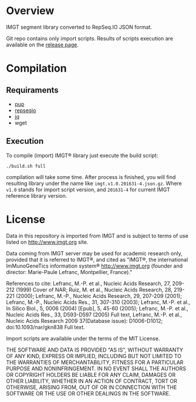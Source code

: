 # Overview

IMGT segment library converted to RepSeq.IO JSON format.

Git repo contains only import scripts. Results of scripts execution are available on the [release page](https://github.com/repseqio/library-imgt/releases).

# Compilation

## Requiraments

- [pup](https://github.com/ericchiang/pup)
- [repseqio](https://github.com/repseqio/repseqio)
- [jq](https://stedolan.github.io/jq/)
- wget

## Execution

To compile (import) IMGT&reg; library just execute the build script:

```
./build.sh full
```

compilation will take some time. After process is finished, you will find resulting library under the name like `imgt.v1.0.201631-4.json.gz`. Where `v1.0` stands for import script version, and `201631-4` for current IMGT reference library version.

# License

Data in this repository is imported from IMGT and is subject to terms of use listed on http://www.imgt.org site.

Data coming from IMGT server may be used for academic research only, provided that it is referred to IMGT&reg;, and cited as "IMGT&reg;, the international ImMunoGeneTics information system&reg; http://www.imgt.org (founder and director: Marie-Paule Lefranc, Montpellier, France)."

References to cite: Lefranc, M.-P. et al., Nucleic Acids Research, 27, 209-212 (1999) Cover of NAR; Ruiz, M. et al., Nucleic Acids Research, 28, 219-221 (2000); Lefranc, M.-P., Nucleic Acids Research, 29, 207-209 (2001); Lefranc, M.-P., Nucleic Acids Res., 31, 307-310 (2003); Lefranc, M.-P. et al., In Silico Biol., 5, 0006 (2004) [Epub], 5, 45-60 (2005); Lefranc, M.-P. et al., Nucleic Acids Res., 33, D593-D597 (2005) Full text, Lefranc, M.-P. et al., Nucleic Acids Research 2009 37(Database issue): D1006-D1012; doi:10.1093/nar/gkn838 Full text.

Import scripts are available under the terms of the MIT License.

THE SOFTWARE AND DATA IS PROVIDED "AS IS", WITHOUT WARRANTY OF ANY KIND, EXPRESS OR IMPLIED, INCLUDING BUT NOT LIMITED TO THE WARRANTIES OF MERCHANTABILITY, FITNESS FOR A PARTICULAR PURPOSE AND NONINFRINGEMENT. IN NO EVENT SHALL THE AUTHORS OR COPYRIGHT HOLDERS BE LIABLE FOR ANY CLAIM, DAMAGES OR OTHER LIABILITY, WHETHER IN AN ACTION OF CONTRACT, TORT OR OTHERWISE, ARISING FROM, OUT OF OR IN CONNECTION WITH THE SOFTWARE OR THE USE OR OTHER DEALINGS IN THE SOFTWARE.
